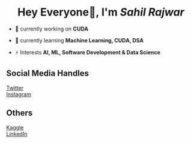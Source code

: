 <h1 align="center">Hey Everyone👋, I'm <b><i>Sahil Rajwar</i></b></h1>


- 🔭 currently working on **CUDA**

- 🌱 currently learning **Machine Learning, CUDA, DSA**

- ⚡ Interests **AI, ML, Software Development & Data Science**

## Social Media Handles

[Twitter](https://twitter.com/justsahilRajwar)  
[Instagram](https://www.instagram.com/justsahilrajwar/)  

## Others
[Kaggle](https://kaggle.com/pseudods/)  
[LinkedIn](https://www.linkedin.com/in/sahil-rajwar-707634244/)   
